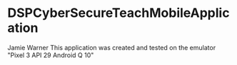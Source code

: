 # DSPCyberSecureTeachMobileApplication
Jamie Warner
This application was created and tested on the emulator "Pixel 3 API 29 Android Q 10"
